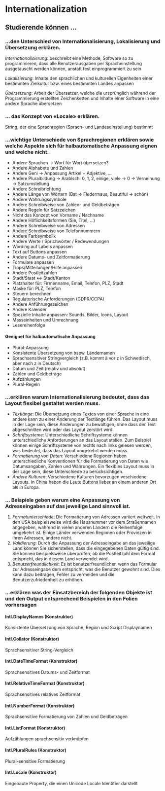 # Internationalization
## Studierende können …
### …​ den Unterschied von Internationalisierung, Lokalisierung und Übersetzung erklären.
*Internationalisierung*: beschreibt eine Methode, Software so zu programmieren, dass alle Benutzerausgaben per Spracheinstellung ausgetauscht werden können, anstatt fest einprogrammiert zu sein

*Lokalisierung*: Inhalte den sprachlichen und kulturellen Eigenheiten einer bestimmten Zielkultur bzw. eines bestimmten Landes anpassen

*Übersetzung*: Arbeit der Übersetzer, welche die ursprünglich während der Programmierung erstellten Zeichenketten und Inhalte einer Software in eine andere Sprache übersetzen
### …​ das Konzept von «Locale» erklären.
String, der eine Sprachregion (Sprach- und Landeseinstellung) bestimmt
### …​ wichtige Unterschiede von Sprachregionen erklären sowie welche Aspekte sich für halbautomatische Anpassung eignen und welche nicht.
- Andere Sprachen
-> Wort für Wort übersetzen?
- Andere Alphabete und Zahlen
- Andere Geni -> Anpassung Artikel + Adjektive, …
- Andere Pluralbildung 
-> Arabisch: 0, 1, 2, einige, viele
-> 0 -> Verneinung -> Satzumstellung
- Andere Schreibrichtung
- Andere Länge von Wörtern
(Bat -> Fledermaus, Beautiful -> schön)
- Andere Währungssymbole
- Andere Schreibweise von Zahlen- und Geldbeträgen
- Andere Regeln für Satzzeichen
- Nicht das Konzept von Vorname / Nachname
- Andere Höflichkeitsformen (Sie, Titel, ...)
- Andere Schreibweise von Adressen
- Andere Schreibweise von Telefonnummern
- Andere Farbsymbolik
- Andere Werte / Sprichwörter / Redewendungen
- Wording auf Labels anpassen
- Text auf Buttons anpassen
- Andere Datums- und Zeitformatierung
- Formulare anpassen
- Tipps/Mitteilungen/Hilfe anpassen
- Andere Postleitzahlen
- Stadt/Staat <-> Stadt/Kanton
- Platzhalter für: Firmenname, Email, Telefon, PLZ, Stadt
- Maske für: PLZ, Telefon
- Steuern berechnen
- Regulatorische Anforderungen (GDPR/CCPA)
- Andere Anführungszeichen
- Andere Kalender
- Spezielle Inhalte anpassen: Sounds, Bilder, Icons, Layout
- Masseinheiten und Umrechnung
- Lesereihenfolge
#### Geeignet für halbautomatische Anpassung
- Plural-Anpassung
- Konsistente Übersetzung von bspw. Ländernamen
- Sprachsensitiver Stringvergleich (z.B. kommt ä vor z in Schwedisch, aber nach z in Deutsch)
- Datum und Zeit (relativ und absolut)
- Zahlen und Geldbeträge
- Aufzählungen
- Plural-Regeln
### …​ erklären warum Internationalisierung bedeutet, dass das Layout flexibel gestaltet werden muss.
- *Textlänge*: Die Übersetzung eines Textes von einer Sprache in eine andere kann zu einer Änderung der Textlänge führen. Das Layout muss in der Lage sein, diese Änderungen zu bewältigen, ohne dass der Text abgeschnitten wird oder das Layout zerstört wird.
- *Schriftsysteme*: Unterschiedliche Schriftsysteme können unterschiedliche Anforderungen an das Layout stellen. Zum Beispiel können einige Schriftsysteme von rechts nach links gelesen werden, was bedeutet, dass das Layout umgekehrt werden muss.
- *Formatierung von Daten*: Verschiedene Regionen haben unterschiedliche Konventionen für die Formatierung von Daten wie Datumsangaben, Zahlen und Währungen. Ein flexibles Layout muss in der Lage sein, diese Unterschiede zu berücksichtigen.
- *Andere Kulturen*: Verschiedene Kulturen bevorzugen veschiedene Layouts. In China haben die Leute Buttons lieber an einem anderen Ort als in Europa.
### … Beispiele geben warum eine Anpassung von Adresseingaben auf das jeweilige Land sinnvoll ist.
1. *Formatunterschiede*: Die Formatierung von Adressen variiert weltweit. In den USA beispielsweise wird die Hausnummer vor dem Straßennamen angegeben, während in vielen anderen Ländern die Reihenfolge umgekehrt ist. Einige Länder verwenden Regionen oder Provinzen in ihren Adressen, andere nicht.
2. *Validierung*: Durch die Anpassung der Adresseingabe an das jeweilige Land können Sie sicherstellen, dass die eingegebenen Daten gültig sind. Sie können beispielsweise überprüfen, ob die Postleitzahl dem Format entspricht, das in diesem Land verwendet wird.
3. *Benutzerfreundlichkeit*: Es ist benutzerfreundlicher, wenn das Formular zur Adresseingabe dem entspricht, was die Benutzer gewohnt sind. Dies kann dazu beitragen, Fehler zu vermeiden und die Benutzerzufriedenheit zu erhöhen.
### …​ erklären was der Einsatzbereich der folgenden Objekte ist und den Output entsprechend Beispielen in den Folien vorhersagen
#### Intl.DisplayNames (Konstruktor)
Konsistente Übersetzung von Sprache, Region und Script Displaynamen
#### Intl.Collator (Konstruktor)
Sprachsensitiver String-Vergleich
#### Intl.DateTimeFormat (Konstruktor)
Sprachsensitives Datums- und Zeitformat
#### Intl.RelativeTimeFormat (Konstruktor)
Sprachsensitives relatives Zeitformat
#### Intl.NumberFormat (Konstruktor)
Sprachsensitive Formatierung von Zahlen und Geldbeträgen
#### Intl.ListFormat (Konstruktor)
Aufzählungen sprachsensitiv verknüpfen
#### Intl.PluralRules (Konstruktor)
Plural-sensitive Formatierung
#### Intl.Locale (Konstruktor)
Eingebaute Property, die einen Unicode Locale Identifier darstellt